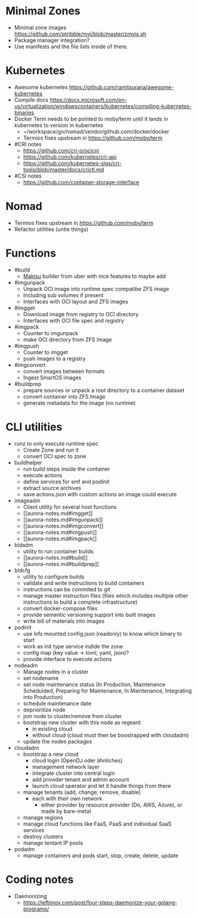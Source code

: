 
# Minimal Zones
- Minimal zone images https://github.com/ptribble/mvi/blob/master/zmvix.sh
- Package manager integration?
- Use manifests and the file lists inside of there.
# Kubernetes
- Awesome kubernetes https://github.com/ramitsurana/awesome-kubernetes
- Compile docs https://docs.microsoft.com/en-us/virtualization/windowscontainers/kubernetes/compiling-kubernetes-binaries
- Docker Term needs to be pointed to moby/term until it lands in kubernetes to version in kubernetes
  - ~/workspace/go/nomad/vendor/github.com/docker/docker
  - Termios fixes upstream in https://github.com/moby/term
- #CRI notes
  - https://github.com/cri-o/ocicni
  - https://github.com/kubernetes/cri-api
  - https://github.com/kubernetes-sigs/cri-tools/blob/master/docs/crictl.md
- #CSI notes
  - https://github.com/container-storage-interface
# Nomad
- Termios fixes upstream in https://github.com/moby/term
- Refactor utilities (untie things)
# Functions
- #build
  - [Makisu](https://github.com/uber/makisu) builder from uber with nice features to maybe add
- #imgunpack
  - Unpack OCI image into runtime spec compatibe ZFS image
  - Including sub volumes if present
  - Interfaces with OCI layout and ZFS images
- #imgget
  - Download image from registry to OCI directory
  - Interfaces with OCI file spec and registry
- #imgpack
  - Counter to imgunpack
  - make OCI directory from ZFS Image
- #imgpush
  - Counter to imgget
  - push images to a registry
- #imgconvert
  - convert images between formats
  - Ingest SmartOS images
- #buildprep
  - prepare sources or unpack a root directory to a container dataset
  - convert container into ZFS Image
  - generate metadata for the image (no runtime)
# CLI utilities
- runz to only execute runtime spec
  - Create Zone and run it
  - convert OCI spec to zone
- buildhelper
  - run build steps inside the container
  - execute actions
  - define services for smf and podinit
  - extract source archives
  - save actions.json with custom actions an image could execute
- imageadm
  - Client utility for several host functions
  - [[aurora-notes.md#imgget]]
  - [[aurora-notes.md#imgunpack]]
  - [[aurora-notes.md#imgconvert]]
  - [[aurora-notes.md#imgpush]]
  - [[aurora-notes.md#imgpack]]
- bldadm
  - utility to run container builds
  - [[aurora-notes.md#build]]
  - [[aurora-notes.md#buildprep]]
- bldcfg
  - utility to configure builds
  - validate and write instructions to build containers 
  - instructions can be commited to git
  - manage master instruction files (files which includes multiple other instructions to build a complete infrastructure)
  - convert docker-compose files
  - provide semantic versioning support into built images
  - write bill of materials into images
- podinit
  - use lofs mounted config.json (readonly) to know which binary to start
  - work as init type service indide the zone
  - config map (key value -> toml, yaml, json)?
  - provide interface to execute actions
- nodeadm
  - Manage nodes in a cluster
  - set nodename
  - set node maintenance status (In Production, Maintenance Schedulded, Preparing for Maintenance, In Maintenance, Integrating into Production)
  - schedule maintenance date
  - deprioritize node
  - join node to cluster/remove from cluster
  - bootstrap new cluster with this node as regeant
    - in existing cloud
    - without cloud (cloud must then be boostrapped with cloudadm)
  - update the nodes packages
- cloudadm
  - bootstrap a new cloud
    - cloud login (OpenDJ oder ähnliches)
    - management network layer
    - integrate cluster into central login
    - add provider tenant and admin account
    - launch cloud operator and let it handle things from there
  - manage tenants (add, change, remove, disable)
    - each with their own network
      - either provider by resource provider (Do, AWS, Azure), or made by bare-metal
  - manage regions
  - manage cloud functions like FaaS, PaaS and individual SaaS services
  - destroy clusters
  - manage tentant IP pools
- podadm
  - manage containers and pods start, stop, create, delete, update
# Coding notes
- Daemonizing 
  - https://ieftimov.com/post/four-steps-daemonize-your-golang-programs/
